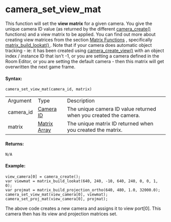 # camera_set_view_mat

This function will set the **view matrix** for a given camera. You give
the unique camera ID value (as returned by the different [
camera_create() ](camera_create) functions) and a view matrix to be
applied. You can find out more about creating view matrices from the
section [Matrix
Functions](../../Maths_And_Numbers/Matrix_Functions/Matrix_Functions)
, specifically [ matrix_build_lookat()
](../../Maths_And_Numbers/Matrix_Functions/matrix_build_lookat) .
Note that if your camera does automatic object tracking - ie: it has
been created using [camera_create_view()](camera_create_view) with
an object index / instance ID that isn't -1, or you are setting a camera
defined in the Room Editor, or you are setting the default camera - then
this matrix will get overwritten the next game frame.

#### Syntax:

``` gml
camera_set_view_mat(camera_id, matrix)
```

|           |                                                                                                                            |                                                                  |
|-----------|----------------------------------------------------------------------------------------------------------------------------|------------------------------------------------------------------|
| Argument  | Type                                                                                                                       | Description                                                      |
| camera_id |  [Camera ID](../../../../../GameMaker_Language/GML_Reference/Cameras_And_Display/Cameras_And_Viewports/camera_create)  | The unique camera ID value returned when you created the camera. |
| matrix    |  [Matrix Array](../../../../../GameMaker_Language/GML_Reference/Maths_And_Numbers/Matrix_Functions/Matrix_Functions)   | The unique matrix ID returned when you created the matrix.       |

#### Returns:

``` gml
N/A
```

#### Example:

``` gml
view_camera[0] = camera_create();
var viewmat = matrix_build_lookat(640, 240, -10, 640, 240, 0, 0, 1, 0);
var projmat = matrix_build_projection_ortho(640, 480, 1.0, 32000.0);
camera_set_view_mat(view_camera[0], viewmat);
camera_set_proj_mat(view_camera[0], projmat);
```

The above code creates a new camera and assigns it to view port\[0\].
This camera then has its view and projection matrices set.
